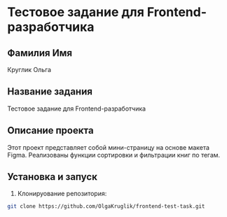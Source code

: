 # Тестовое задание для Frontend-разработчика

## Фамилия Имя
Круглик Ольга

## Название задания
Тестовое задание для Frontend-разработчика

## Описание проекта
Этот проект представляет собой мини-страницу на основе макета Figma. Реализованы функции сортировки и фильтрации книг по тегам.

## Установка и запуск
1. Клонируование  репозитория:
```bash
git clone https://github.com/OlgaKruglik/frontend-test-task.git
